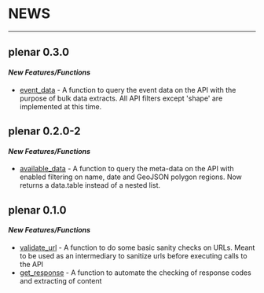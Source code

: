 # **NEWS**

***
## **plenar 0.3.0**

#### *New Features/Functions*

* [event_data](R/event_data.R) - A function to query the event data on the API with the purpose of bulk data extracts. All API filters except 'shape' are implemented at this time.

## **plenar 0.2.0-2**

#### *New Features/Functions*

* [available_data](R/available_data.R) - A function to query the meta-data on the API with enabled filtering on name, date and GeoJSON polygon regions. Now returns a data.table instead of a nested list.


## **plenar 0.1.0**

#### *New Features/Functions*

* [validate_url](R/validate_url.R) - A function to do some basic sanity checks on URLs. Meant to be used as an intermediary to sanitize urls before executing calls to the API
* [get_response](R/get_response.R) - A function to automate the checking of response codes and extracting of content
